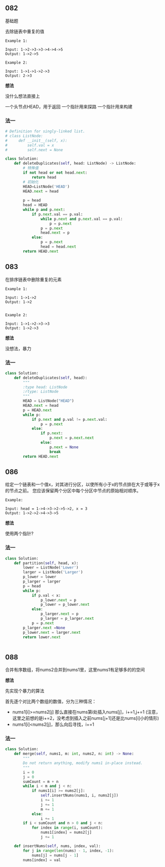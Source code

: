 ## 082

基础题

去除链表中重复的值

```
Example 1:

Input: 1->2->3->3->4->4->5
Output: 1->2->5

Example 2:

Input: 1->1->1->2->3
Output: 2->3
```

**想法**

没什么想法直接上

一个头节点HEAD，用于返回
一个指针用来探路
一个指针用来构建

### 法一

```py
# Definition for singly-linked list.
# class ListNode:
#     def __init__(self, x):
#         self.val = x
#         self.next = None

class Solution:
    def deleteDuplicates(self, head: ListNode) -> ListNode:
        # 特殊值
        if not head or not head.next:
            return head
        # 初始化
        HEAD=ListNode('HEAD')
        HEAD.next = head
        
        p = head
        head = HEAD
        while p and p.next:
            if p.next.val == p.val:
                while p.next and p.next.val == p.val:
                    p = p.next
                p = p.next
                head.next = p
            else:
                p = p.next
                head = head.next
        return HEAD.next
```

## 083

在排序链表中删除重复的元素

```
Example 1:

Input: 1->1->2
Output: 1->2


Example 2:

Input: 1->1->2->3->3
Output: 1->2->3
```

**想法**

没想法，暴力

### 法一

```py
class Solution:
    def deleteDuplicates(self, head):
        """
        :type head: ListNode
        :rtype: ListNode
        """
        HEAD = ListNode("HEAD")
        HEAD.next = head
        p = HEAD.next
        while p:
            if p.next and p.val != p.next.val:
                p = p.next
            else:
                if p.next:
                    p.next = p.next.next
                else:
                    p.next = None
                    break
        return HEAD.next
```

## 086

给定一个链表和一个值x，对其进行分区，以使所有小于x的节点排在大于或等于x的节点之前。
您应该保留两个分区中每个分区中节点的原始相对顺序。

```
Example:

Input: head = 1->4->3->2->5->2, x = 3
Output: 1->2->2->4->3->5
```

**想法**

使用两个指针?


### 法一

```py
class Solution:
    def partition(self, head, x):
        lower = ListNode('Lower')
        larger = ListNode('Larger')
        p_lower = lower
        p_larger = larger
        p = head
        while p:
            if p.val < x:
                p_lower.next = p
                p_lower = p_lower.next
            else:
                p_larger.next = p
                p_larger = p_larger.next
            p = p.next
        p_larger.next =None
        p_lower.next = larger.next
        return lower.next
        
```

## 088

合并有序数组，将nums2合并到nums1里，这里nums1有足够多的的空间

**想法**

先实现个暴力的算法

首先逐个对比两个数组的数值，分为三种情况：

* nums1[i]>=nums2[j] 那么直接在nums第i处插入nums[j]，i+=1,j+=1  (注意，这里之前想的是i+=2，没考虑到插入之前nums[j+1]还是比nums[i]小的情形)
* nums1[i]<nums2[j]，那么向后寻找，i+=1

### 法一

```py
class Solution:
    def merge(self, nums1, m: int, nums2, n: int) -> None:
        """
        Do not return anything, modify nums1 in-place instead.
        """
        i = 0
        j = 0
        sumCount = m + n
        while i < m and j < n:
            if nums1[i] >= nums2[j]:
                self.insertNums(nums1, i, nums2[j])
                i += 1
                j += 1
                m += 1
            else:
                i += 1
        if i < sumCount and n > 0 and j < n:
            for index in range(i, sumCount):
                nums1[index] = nums2[j]
                j += 1

    def insertNums(self, nums, index, val):
        for j in range(len(nums) - 1, index, -1):
            nums[j] = nums[j - 1]
        nums[index] = val
```

